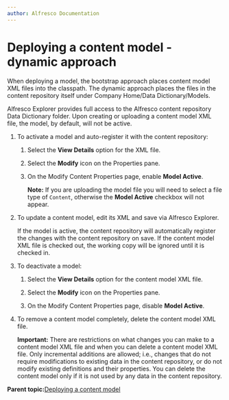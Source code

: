 ```yaml
---
author: Alfresco Documentation
---
```


# Deploying a content model - dynamic approach

When deploying a model, the bootstrap approach places content model XML files into the classpath. The dynamic approach places the files in the content repository itself under Company Home/Data Dictionary/Models.

Alfresco Explorer provides full access to the Alfresco content repository Data Dictionary folder. Upon creating or uploading a content model XML file, the model, by default, will not be active.

1.  To activate a model and auto-register it with the content repository:

    1.  Select the **View Details** option for the XML file.

    2.  Select the **Modify** icon on the Properties pane.

    3.  On the Modify Content Properties page, enable **Model Active**.

        **Note:** If you are uploading the model file you will need to select a file type of `Content`, otherwise the **Model Active** checkbox will not appear.

2.  To update a content model, edit its XML and save via Alfresco Explorer.

    If the model is active, the content repository will automatically register the changes with the content repository on save. If the content model XML file is checked out, the working copy will be ignored until it is checked in.

3.  To deactivate a model:

    1.  Select the **View Details** option for the content model XML file.

    2.  Select the **Modify** icon on the Properties pane.

    3.  On the Modify Content Properties page, disable **Model Active**.

4.  To remove a content model completely, delete the content model XML file.

    **Important:** There are restrictions on what changes you can make to a content model XML file and when you can delete a content model XML file. Only incremental additions are allowed; i.e., changes that do not require modifications to existing data in the content repository, or do not modify existing definitions and their properties. You can delete the content model only if it is not used by any data in the content repository.


**Parent topic:**[Deploying a content model](../concepts/content-model-deploy.md)

